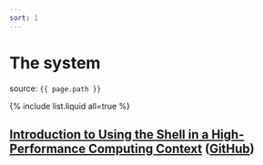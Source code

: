 ```yaml
---
sort: 1
---
```


# The system

source: `{{ page.path }}`

{% include list.liquid all=true %}

## [Introduction to Using the Shell in a High-Performance Computing Context](https://www.hpc-carpentry.org/hpc-shell/) ([GitHub](https://github.com/hpc-carpentry/hpc-shell))
